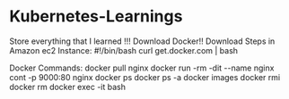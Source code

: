 # Kubernetes-Learnings
Store everything that I learned !!!
Download Docker!!
Download Steps in Amazon ec2 Instance:
#!/bin/bash
curl get.docker.com | bash

Docker Commands:
docker pull nginx
docker run -rm -dit --name nginx cont -p 9000:80 nginx
docker ps
docker ps -a
docker images
docker rmi <Imagename>
docker rm <contName>
docker exec -it <contName> bash
